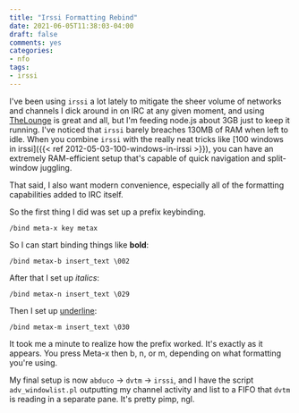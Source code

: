 ```yaml
---
title: "Irssi Formatting Rebind"
date: 2021-06-05T11:38:03-04:00
draft: false
comments: yes
categories:
- nfo
tags:
- irssi
---
```


I've been using `irssi` a lot lately to mitigate the sheer volume of networks and channels I dick around in on IRC at any given moment, and using [TheLounge](https://thelounge.chat/) is great and all, but I'm feeding node.js about 3GB just to keep it running. I've noticed that `irssi` barely breaches 130MB of RAM when left to idle. When you combine `irssi` with the really neat tricks like [100 windows in irssi]({{< ref 2012-05-03-100-windows-in-irssi >}}), you can have an extremely RAM-efficient setup that's capable of quick navigation and split-window juggling.

That said, I also want modern convenience, especially all of the formatting capabilities added to IRC itself.

So the first thing I did was set up a prefix keybinding.

```
/bind meta-x key metax
```

So I can start binding things like **bold**:

```
/bind metax-b insert_text \002
```

After that I set up _italics_:

```
/bind metax-n insert_text \029
```

Then I set up <u>underline</u>:

```
/bind metax-m insert_text \030
```

It took me a minute to realize how the prefix worked. It's exactly as it appears. You press Meta-x then b, n, or m, depending on what formatting you're using.

My final setup is now `abduco` -> `dvtm` -> `irssi`, and I have the script `adv_windowlist.pl` outputting my channel activity and list to a FIFO that `dvtm` is reading in a separate pane. It's pretty pimp, ngl.
